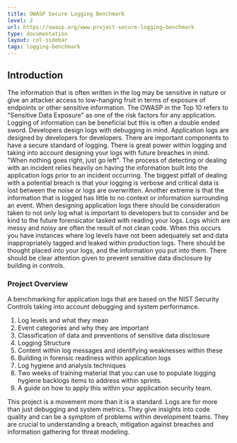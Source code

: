 ```yaml
---
title: OWASP Secure Logging Benchmark
level: 2
url: https://owasp.org/www-project-secure-logging-benchmark
type: documentation
layout: col-sidebar
tags: logging-benchmark
---
```


## Introduction

The information that is often written in the log may be sensitive in nature or give an attacker access to low-hanging
fruit in terms of exposure of endpoints or other sensitive information. The OWASP in the Top 10 refers to "Sensitive
Data Exposure" as one of the risk factors for any application. Logging of information can be beneficial but this is
often a double ended sword. Developers design logs with debugging in mind. Application logs are designed by developers
for developers. There are important components to have a secure standard of logging. There is great power within logging
and taking into account designing your logs with future breaches in mind. "When nothing goes right, just go left". The
process of detecting or dealing with an incident relies heavily on having the information built into the application
logs prior to an incident occurring. The biggest pitfall of dealing with a potential breach is that your logging is
verbose and critical data is lost between the noise or logs are overwritten. Another extreme is that the information
that is logged has little to no context or information surrounding an event. When designing application logs there
should be consideration taken to not only log what is important to developers but to consider and be kind to the future
forensicator tasked with reading your logs. Logs which are messy and noisy are often the result of not clean code. When
this occurs you have instances where log levels have not been adequately set and data inappropriately tagged and leaked
within production logs. There should be thought placed into your logs, and the information you put into them. There
should be clear attention given to prevent sensitive data disclosure by building in controls.

### Project Overview

A benchmarking for application logs that are based on the NIST Security Controls taking into account debugging and
system performance.

1. Log levels and what they mean
1. Event categories and why they are important
1. Classification of data and preventions of sensitive data disclosure
1. Logging Structure
1. Content within log messages and identifying weaknesses within these
1. Building in forensic readiness within application logs
1. Log hygiene and analysis techniques
1. Two weeks of training material that you can use to populate logging hygiene backlogs items to address within sprints.
1. A guide on how to apply this within your application security team.

This project is a movement more than it is a standard. Logs are for more than just debugging and system metrics. They
give insights into code quality and can be a symptom of problems within development teams. They are crucial to
understanding a breach, mitigation against breaches and information gathering for threat modeling.
